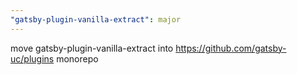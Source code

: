 ```yaml
---
"gatsby-plugin-vanilla-extract": major
---
```


move gatsby-plugin-vanilla-extract into https://github.com/gatsby-uc/plugins monorepo
